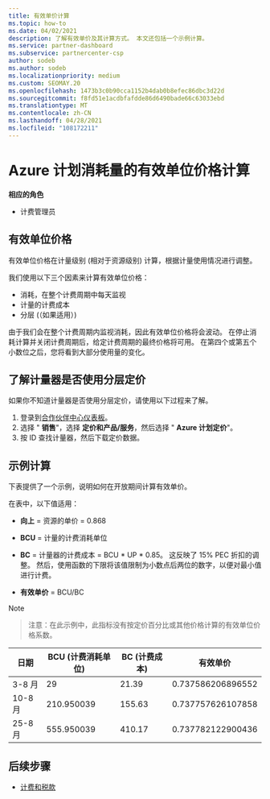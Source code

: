 ```yaml
---
title: 有效单价计算
ms.topic: how-to
ms.date: 04/02/2021
description: 了解有效单价及其计算方式。 本文还包括一个示例计算。
ms.service: partner-dashboard
ms.subservice: partnercenter-csp
author: sodeb
ms.author: sodeb
ms.localizationpriority: medium
ms.custom: SEOMAY.20
ms.openlocfilehash: 1473b3c0b90cca1152b4dab0b8efec86dbc3d22d
ms.sourcegitcommit: f8fd51e1acdbfafdde86d6490bade66c63033ebd
ms.translationtype: MT
ms.contentlocale: zh-CN
ms.lasthandoff: 04/28/2021
ms.locfileid: "108172211"
---
```

# <a name="effective-unit-price-calculation-for-azure-plan-consumption"></a>Azure 计划消耗量的有效单位价格计算

**相应的角色**

- 计费管理员

## <a name="the-effective-unit-price"></a>有效单位价格

有效单位价格在计量级别 (相对于资源级别) 计算，根据计量使用情况进行调整。

我们使用以下三个因素来计算有效单位价格：

- 消耗，在整个计费周期中每天监视
- 计量的计费成本
- 分层 (（如果适用）) 

由于我们会在整个计费周期内监视消耗，因此有效单位价格将会波动。 在停止消耗计算并关闭计费周期后，给定计费周期的最终价格将可用。 在第四个或第五个小数位之后，您将看到大部分使用量的变化。

## <a name="find-out-whether-your-meter-uses-tiered-pricing"></a>了解计量器是否使用分层定价

如果你不知道计量器是否使用分层定价，请使用以下过程来了解。 

1. 登录到[合作伙伴中心仪表板](https://partner.microsoft.com/dashboard/)。
2. 选择 " **销售**"，选择 **定价和产品/服务**，然后选择 " **Azure 计划定价**"。
3. 按 ID 查找计量器，然后下载定价数据。 

## <a name="sample-calculation"></a>示例计算

下表提供了一个示例，说明如何在开放期间计算有效单价。

在表中，以下值适用： 

- **向上** = 资源的单价 = 0.868

- **BCU** = 计量的计费消耗单位

- **BC** = 计量器的计费成本 = BCU * UP * 0.85。 这反映了 15% PEC 折扣的调整。 然后，使用函数的下限将该值限制为小数点后两位的数字，以便对最小值进行计费。 

- **有效单价** = BCU/BC

>[!NOTE]

>注意：在此示例中，此指标没有按定价百分比或其他价格计算的有效单位价格系数。


| 日期 | BCU (计费消耗单位)  | BC (计费成本)  | 有效单价 |
| ------ | ----------- | ----------- | ----------- |  
| 3-8 月 | 29 | 21.39 | 0.737586206896552 |
| 10-8 月 | 210.950039 | 155.63 | 0.737757626107858 |
| 25-8 月 | 555.950039 | 410.17 | 0.737782122900436 |

## <a name="next-steps"></a>后续步骤

- [计费和税款](billing.md)
